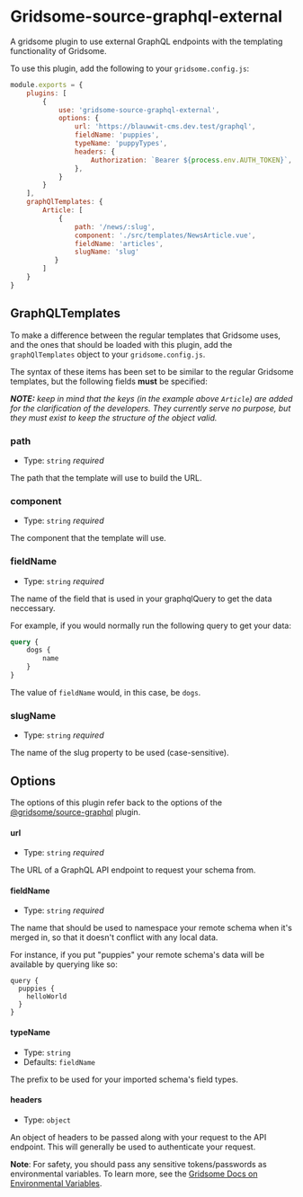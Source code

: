 # Gridsome-source-graphql-external

A gridsome plugin to use external GraphQL endpoints with the templating functionality of Gridsome.

To use this plugin, add the following to your `gridsome.config.js`: 
```javascript
module.exports = {
    plugins: [
        {
            use: 'gridsome-source-graphql-external',
            options: {
                url: 'https://blauwwit-cms.dev.test/graphql',
                fieldName: 'puppies',
                typeName: 'puppyTypes',
                headers: {
                    Authorization: `Bearer ${process.env.AUTH_TOKEN}`,
                },
            }
        }
    ],
    graphQlTemplates: {
        Article: [
            {
                path: '/news/:slug',
                component: './src/templates/NewsArticle.vue',
                fieldName: 'articles',
                slugName: 'slug'
           }
        ]
    }
}
```

## GraphQLTemplates

To make a difference between the regular templates that Gridsome uses, and the ones that should be loaded with this plugin, add the `graphQlTemplates` object to your `gridsome.config.js`.

The syntax of these items has been set to be similar to the regular Gridsome templates, but the following fields **must** be specified:

_**NOTE:** keep in mind that the keys (in the example above `Article`) are added for the clarification of the developers. They currently serve no purpose, but they must exist to keep the structure of the object valid._

### path

- Type: `string` _required_

The path that the template will use to build the URL.

### component

- Type: `string` _required_

The component that the template will use.

### fieldName

- Type: `string` _required_

The name of the field that is used in your graphqlQuery to get the data neccessary.

For example, if you would normally run the following query to get your data:
```graphql
query {
    dogs {
        name
    }
}
```
The value of `fieldName` would, in this case, be `dogs`.

### slugName

- Type: `string` _required_

The name of the slug property to be used (case-sensitive).

## Options

The options of this plugin refer back to the options of the [@gridsome/source-graphql](https://gridsome.org/@gridsome/source-graphql) plugin.

#### url

- Type: `string` _required_

The URL of a GraphQL API endpoint to request your schema from.

#### fieldName

- Type: `string` _required_

The name that should be used to namespace your remote schema when it's merged in, so that it doesn't conflict with any local data.

For instance, if you put "puppies" your remote schema's data will be available by querying like so:

```
query {
  puppies {
    helloWorld
  }
}
```

#### typeName

- Type: `string`
- Defaults: `fieldName`

The prefix to be used for your imported schema's field types.

#### headers

- Type: `object`

An object of headers to be passed along with your request to the API endpoint. This will generally be used to authenticate your request.

**Note**: For safety, you should pass any sensitive tokens/passwords as environmental variables. To learn more, see the [Gridsome Docs on Environmental Variables](https://gridsome.org/docs/environment-variables/).
